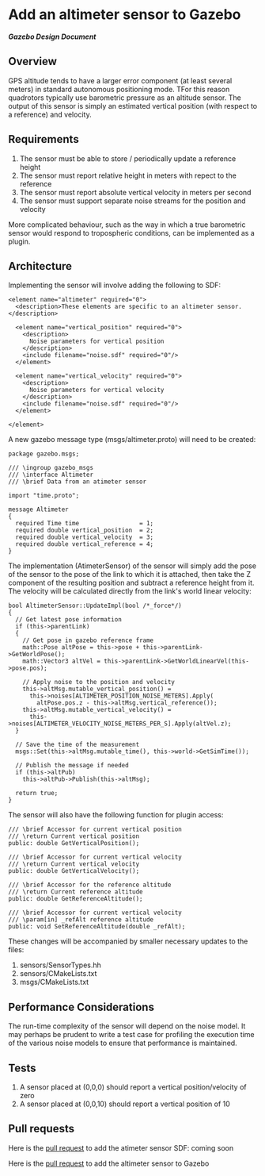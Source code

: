 # Add an altimeter sensor to Gazebo
***Gazebo Design Document***

## Overview  ##

GPS altitude tends to have a larger error component (at least several meters) in
standard autonomous positioning mode. TFor this reason quadrotors typically use
barometric pressure as an altitude sensor. The output of this sensor is simply
an estimated vertical position (with respect to a reference) and velocity.

## Requirements ##

1. The sensor must be able to store / periodically update a reference height
1. The sensor must report relative height in meters with repect to the reference
1. The sensor must report absolute vertical velocity in meters per second
1. The sensor must support separate noise streams for the position and velocity

More complicated behaviour, such as the way in which a true barometric sensor
would respond to tropospheric conditions, can be implemented as a plugin.

## Architecture  ##

Implementing the sensor will involve adding the following to SDF:

```
<element name="altimeter" required="0">
  <description>These elements are specific to an altimeter sensor.</description>

  <element name="vertical_position" required="0">
    <description>
      Noise parameters for vertical position
    </description>
    <include filename="noise.sdf" required="0"/>
  </element>

  <element name="vertical_velocity" required="0">
    <description>
      Noise parameters for vertical velocity
    </description>
    <include filename="noise.sdf" required="0"/>
  </element>

</element>
```

A new gazebo message type (msgs/altimeter.proto) will need to be created:

```
package gazebo.msgs;

/// \ingroup gazebo_msgs
/// \interface Altimeter
/// \brief Data from an atimeter sensor

import "time.proto";

message Altimeter
{
  required Time time                 = 1;
  required double vertical_position  = 2;
  required double vertical_velocity  = 3;
  required double vertical_reference = 4;
}
```


The implementation (AtimeterSensor) of the sensor will simply add the pose of
the sensor to the pose of the link to which it is attached, then take the Z 
component of the resulting position and subtract a reference height from it. The
velocity will be calculated directly from the link's world linear velocity:

```
bool AltimeterSensor::UpdateImpl(bool /*_force*/)
{
  // Get latest pose information
  if (this->parentLink)
  {
    // Get pose in gazebo reference frame
    math::Pose altPose = this->pose + this->parentLink->GetWorldPose();
    math::Vector3 altVel = this->parentLink->GetWorldLinearVel(this->pose.pos);

    // Apply noise to the position and velocity 
    this->altMsg.mutable_vertical_position() = 
      this->noises[ALTIMETER_POSITION_NOISE_METERS].Apply(
        altPose.pos.z - this->altMsg.vertical_reference());
    this->altMsg.mutable_vertical_velocity() = 
      this->noises[ALTIMETER_VELOCITY_NOISE_METERS_PER_S].Apply(altVel.z);
  }

  // Save the time of the measurement
  msgs::Set(this->altMsg.mutable_time(), this->world->GetSimTime());

  // Publish the message if needed
  if (this->altPub)
    this->altPub->Publish(this->altMsg);

  return true;
}
```

The sensor will also have the following function for plugin access:

```
/// \brief Accessor for current vertical position
/// \return Current vertical position
public: double GetVerticalPosition();

/// \brief Accessor for current vertical velocity
/// \return Current vertical velocity
public: double GetVerticalVelocity();

/// \brief Accessor for the reference altitude
/// \return Current reference altitude
public: double GetReferenceAltitude();

/// \brief Accessor for current vertical velocity
/// \param[in] _refAlt reference altitude
public: void SetReferenceAltitude(double _refAlt);
```

These changes will be accompanied by smaller necessary updates to the files:

1. sensors/SensorTypes.hh
2. sensors/CMakeLists.txt
2. msgs/CMakeLists.txt

## Performance Considerations ##

The run-time complexity of the sensor will depend on the noise model. It may 
perhaps be prudent to write  a test case for profiling the execution time of 
the various noise models to ensure that performance is maintained.

## Tests ##

1. A sensor placed at (0,0,0) should report a vertical position/velocity of zero
1. A sensor placed at (0,0,10) should report a vertical position of 10

## Pull requests ##

Here is the [pull request](https://bitbucket.org/osrf/sdformat/pull-request/197/added-altimeter-sensor-to-sdf) to add the atimeter sensor SDF: coming soon

Here is the [pull request](https://bitbucket.org/osrf/gazebo/pull-request/1751/add-altimeter-sensor-plus-test) to add the altimeter sensor to Gazebo